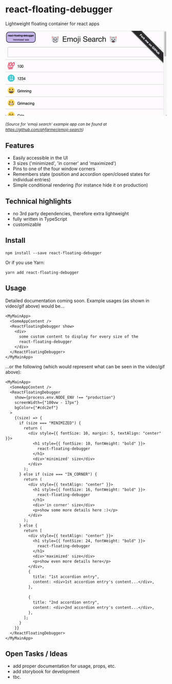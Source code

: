 # react-floating-debugger

Lightweight floating container for react apps

<img alt="react-floating-debugger-demo-gif" src="react-floating-debugger-gif-01.gif" />

<span style="font-size: 12px; font-style: italic;">(Source for 'emoji search' example app can be found at https://github.com/ahfarmer/emoji-search)</span>

## Features

- Easily accessible in the UI
- 3 sizes ('minimized', 'in corner' and 'maximized')
- Pins to one of the four window corners
- Remembers state (position and accordion open/closed states for individual entries)
- Simple conditional rendering (for instance hide it on production)

## Technical highlights

- no 3rd party dependencies, therefore extra lightweight
- fully written in TypeScript
- customizable

## Install

```
npm install --save react-floating-debugger
```

Or if you use Yarn:

```
yarn add react-floating-debugger
```

## Usage

Detailed documentation coming soon.
Example usages (as shown in video/gif above) would be...

```tsx
<MyMainApp>
  <SomeAppContent />
  <ReactFloatingDebugger show>
    <div>
      some custom content to display for every size of the
      react-floating-debugger
    </div>
  </ReactFloatingDebugger>
</MyMainApp>
```

...or the following (which would represent what can be seen in the video/gif above):

```tsx
<MyMainApp>
  <SomeAppContent />
  <ReactFloatingDebugger
    show={process.env.NODE_ENV !== "production"}
    screenWidth={"100vw - 17px"}
    bgColor={"#cdc2ef"}
  >
    {(size) => {
      if (size === "MINIMIZED") {
        return (
          <div style={{ fontSize: 10, margin: 5, textAlign: "center" }}>
            <h1 style={{ fontSize: 10, fontWeight: "bold" }}>
              react-floating-debugger
            </h1>
            <div>'minimized' size</div>
          </div>
        );
      } else if (size === "IN_CORNER") {
        return (
          <div style={{ textAlign: "center" }}>
            <h1 style={{ fontSize: 16, fontWeight: "bold" }}>
              react-floating-debugger
            </h1>
            <div>'in corner' size</div>
            <p>show some more details here :)</p>
          </div>
        );
      } else {
        return [
          <div style={{ textAlign: "center" }}>
            <h1 style={{ fontSize: 24, fontWeight: "bold" }}>
              react-floating-debugger
            </h1>
            <div>'maximized' size</div>
            <p>show even more details here</p>
          </div>,
          {
            title: "1st accordion entry",
            content: <div>1st accordion entry's content...</div>,
          },

          {
            title: "2nd accordion entry",
            content: <div>2nd accordion entry's content...</div>,
          },
        ];
      }
    }}
  </ReactFloatingDebugger>
</MyMainApp>
```

## Open Tasks / Ideas

- add proper documentation for usage, props, etc.
- add storybook for development
- tbc.
